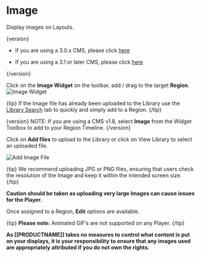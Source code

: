 # Image

Display images on Layouts.

{version}

- If you are using a 3.0.x CMS, please click [here](media_module_image_3.html)

- If you are using a 3.1 or later CMS, please click [here](media_module_image.html)

{/version}

Click on the **Image Widget** on the toolbar,  add / drag to the target **Region**.  ![Image Widget](img/v2_media_image_widget.png)

{tip}
If the Image file has already been uploaded to the Library use the [Library Search](layouts_library_search.html) tab to quickly and simply add to a Region.
{/tip}

{version}
NOTE: If you are using a CMS v1.8, select **Image** from the Widget Toolbox to add to your Region Timeline.
{/version}

Click on **Add files** to upload to the Library or click on View Library to select an uploaded file.

![Add Image File](img/v2_media_add_image.png)



{tip}
We recommend uploading JPG or PNG files, ensuring that users check the resolution of the Image and keep it within the intended screen size.
{/tip}

**Caution should be taken as uploading very large Images can cause issues for the Player.**

Once assigned to a Region, **Edit** options are available.

{tip}
**Please note:** Animated GIF’s are not supported on any Player.
{/tip}

**As [[PRODUCTNAME]] takes no measures to control what content is put on your displays, it is your responsibility to ensure that any images used are appropriately attributed if you do not own the rights.**